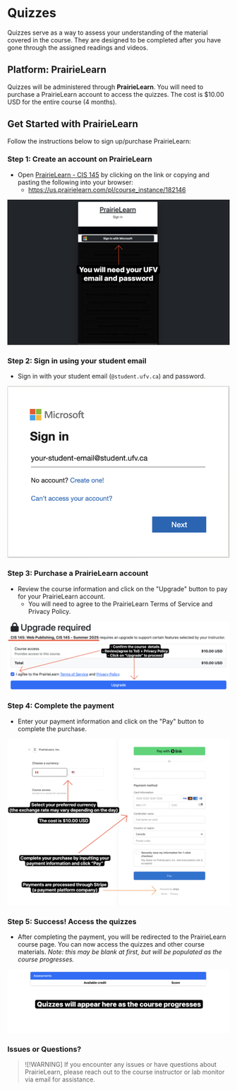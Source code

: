 # Quizzes

Quizzes serve as a way to assess your understanding of the material covered in the course. They are designed to be completed after you have gone through the assigned readings and videos.

## Platform: PrairieLearn

Quizzes will be administered through **PrairieLearn**. You will need to purchase a PrairieLearn account to access the quizzes. The cost is $10.00 USD for the entire course (4 months).

## Get Started with PrairieLearn

Follow the instructions below to sign up/purchase PrairieLearn:

### Step 1: Create an account on PrairieLearn
- Open [PrairieLearn - CIS 145](https://us.prairielearn.com/pl/course_instance/182146) by clicking on the link or copying and pasting the following into your browser:
  - https://us.prairielearn.com/pl/course_instance/182146

![Sign-in](images/quizzes/PL-sign-in.png)

### Step 2: Sign in using your student email
- Sign in with your student email (`@student.ufv.ca`) and password. 

![Sign-in](images/quizzes/PL-sign-in-email.png)

### Step 3: Purchase a PrairieLearn account
- Review the course information and click on the "Upgrade" button to pay for your PrairieLearn account.
  - You will need to agree to the PrairieLearn Terms of Service and Privacy Policy. 

![Sign-in](images/quizzes/PL-Purchase.png)


### Step 4: Complete the payment
- Enter your payment information and click on the "Pay" button to complete the purchase.

![Sign-in](images/quizzes/PL-Purchase-Pay.png)

### Step 5: Success! Access the quizzes
- After completing the payment, you will be redirected to the PrairieLearn course page. You can now access the quizzes and other course materials. *Note: this may be blank at first, but will be populated as the course progresses.*

![Sign-in](images/quizzes/PL-Landing-Page.png)


### Issues or Questions?

> ![!WARNING]
> If you encounter any issues or have questions about PrairieLearn, please reach out to the course instructor or lab monitor via email for assistance. 